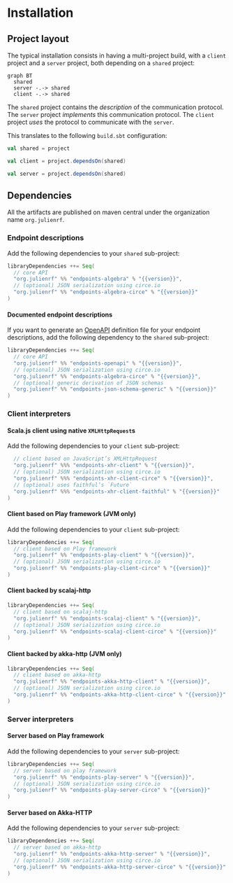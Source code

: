 # Installation

## Project layout

The typical installation consists in having a multi-project build, with
a `client` project and a `server` project, both depending on a `shared`
project:

~~~ mermaid
graph BT
  shared
  server -.-> shared
  client -.-> shared
~~~

The `shared` project contains the *description* of the communication
protocol. The `server` project *implements* this communication protocol.
The `client` project *uses* the protocol to communicate with the `server`.

This translates to the following `build.sbt` configuration:

~~~ scala
val shared = project

val client = project.dependsOn(shared)

val server = project.dependsOn(shared)
~~~

## Dependencies

All the artifacts are published on maven central under the organization
name `org.julienrf`.

### Endpoint descriptions

Add the following dependencies to your `shared` sub-project:

~~~ scala expandVars=true
libraryDependencies ++= Seq(
  // core API
  "org.julienrf" %% "endpoints-algebra" % "{{version}}",
  // (optional) JSON serialization using circe.io
  "org.julienrf" %% "endpoints-algebra-circe" % "{{version}}"
)
~~~

#### Documented endpoint descriptions

If you want to generate an [OpenAPI](https://www.openapis.org/) definition file
for your endpoint descriptions, add the following dependency to the `shared`
sub-project:

~~~ scala expandVars=true
libraryDependencies ++= Seq(
  // core API
  "org.julienrf" %% "endpoints-openapi" % "{{version}}",
  // (optional) JSON serialization using circe.io
  "org.julienrf" %% "endpoints-algebra-circe" % "{{version}}",
  // (optional) generic derivation of JSON schemas
  "org.julienrf" %% "endpoints-json-schema-generic" % "{{version}}"
)
~~~

### Client interpreters

#### Scala.js client using native `XMLHttpRequest`s

Add the following dependencies to your `client` sub-project:

~~~ scala expandVars=true
  // client based on JavaScript’s XMLHttpRequest
  "org.julienrf" %%% "endpoints-xhr-client" % "{{version}}",
  // (optional) JSON serialization using circe.io
  "org.julienrf" %%% "endpoints-xhr-client-circe" % "{{version}}",
  // (optional) uses faithful’s `Future`
  "org.julienrf" %%% "endpoints-xhr-client-faithful" % "{{version}}"
)
~~~

#### Client based on Play framework (JVM only)

Add the following dependencies to your `client` sub-project:

~~~ scala expandVars=true
libraryDependencies ++= Seq(
  // client based on Play framework
  "org.julienrf" %% "endpoints-play-client" % "{{version}}",
  // (optional) JSON serialization using circe.io
  "org.julienrf" %% "endpoints-play-client-circe" % "{{version}}"
)
~~~

#### Client backed by scalaj-http

~~~ scala expandVars=true
libraryDependencies ++= Seq(
  // client based on scalaj-http
  "org.julienrf" %% "endpoints-scalaj-client" % "{{version}}",
  // (optional) JSON serialization using circe.io
  "org.julienrf" %% "endpoints-scalaj-client-circe" % "{{version}}"
)
~~~

#### Client backed by akka-http (JVM only)

~~~ scala expandVars=true
libraryDependencies ++= Seq(
  // client based on akka-http
  "org.julienrf" %% "endpoints-akka-http-client" % "{{version}}",
  // (optional) JSON serialization using circe.io
  "org.julienrf" %% "endpoints-akka-http-client-circe" % "{{version}}"
)
~~~

### Server interpreters

#### Server based on Play framework

Add the following dependencies to your `server` sub-project:

~~~ scala expandVars=true
libraryDependencies ++= Seq(
  // server based on play framework
  "org.julienrf" %% "endpoints-play-server" % "{{version}}",
  // (optional) JSON serialization using circe.io
  "org.julienrf" %% "endpoints-play-server-circe" % "{{version}}"
)
~~~

#### Server based on Akka-HTTP

Add the following dependencies to your `server` sub-project:

~~~ scala expandVars=true
libraryDependencies ++= Seq(
  // server based on akka-http
  "org.julienrf" %% "endpoints-akka-http-server" % "{{version}}",
  // (optional) JSON serialization using circe.io
  "org.julienrf" %% "endpoints-akka-http-server-circe" % "{{version}}"
)
~~~
